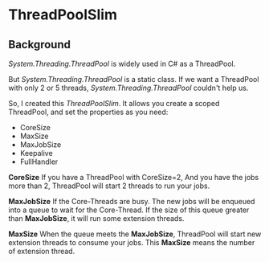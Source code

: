 # ThreadPoolSlim

## Background

*System.Threading.ThreadPool* is widely used in C# as a ThreadPool.

But *System.Threading.ThreadPool* is a static class.
If we want a ThreadPool with only 2 or 5 threads, *System.Threading.ThreadPool* couldn't help us.

So, I created this *ThreadPoolSlim*.
It allows you create a scoped ThreadPool, and set the properties as you need:
* CoreSize
* MaxSize
* MaxJobSize
* Keepalive
* FullHandler

**CoreSize**
If you have a ThreadPool with CoreSize=2,
And you have the jobs more than 2,
ThreadPool will start 2 threads to run your jobs.

**MaxJobSize**
If the Core-Threads are busy.
The new jobs will be enqueued into a queue to wait for the Core-Thread.
If the size of this queue greater than **MaxJobSize**, it will run some extension threads.

**MaxSize**
When the queue meets the **MaxJobSize**,
ThreadPool will start new extension threads to consume your jobs.
This **MaxSize** means the number of extension thread.
